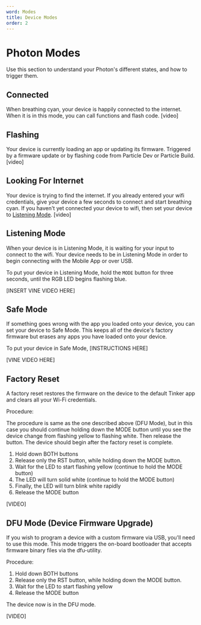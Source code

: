 ```yaml
---
word: Modes
title: Device Modes
order: 2
---
```


Photon Modes
===
Use this section to understand your Photon's different states, and how to trigger them.

## Connected
When breathing cyan, your device is happily connected to the internet. When it is in this mode, you can call functions and flash code.
[video]

## Flashing
Your device is currently loading an app or updating its firmware. Triggered by a firmware update or by flashing code from Particle Dev or Particle Build.
[video]

## Looking For Internet
Your device is trying to find the internet. If you already entered your wifi credentials, give your device a few seconds to connect and start breathing cyan. If you haven't yet connected your device to wifi, then set your device to [Listening Mode](LINK).
[video]

## Listening Mode

When your device is in Listening Mode, it is waiting for your input to connect to the wifi. Your device needs to be in Listening Mode in order to begin connecting with the Mobile App or over USB.

To put your device in Listening Mode, hold the `MODE` button for three seconds, until the RGB LED begins flashing blue.

[INSERT VINE VIDEO HERE]


## Safe Mode

If something goes wrong with the app you loaded onto your device, you can set your device to Safe Mode. This keeps all of the device's factory firmware but erases any apps you have loaded onto your device.

To put your device in Safe Mode, [INSTRUCTIONS HERE]

[VINE VIDEO HERE]

## Factory Reset

A factory reset restores the firmware on the device to the default Tinker app and clears all your Wi-Fi credentials.

Procedure:

The procedure is same as the one described above (DFU Mode), but in this case you should continue holding down the MODE button until you see the device change from flashing yellow to flashing white. Then release the button.  The device should begin after the factory reset is complete.

1. Hold down BOTH buttons
2. Release only the RST button, while holding down the MODE button.
3. Wait for the LED to start flashing yellow (continue to hold the MODE button)
4. The LED will turn solid white (continue to hold the MODE button)
5. Finally, the LED will turn blink white rapidly
6. Release the MODE button

[VIDEO]



## DFU Mode (Device Firmware Upgrade)

If you wish to program a device with a custom firmware via USB, you'll need to use this mode. This mode triggers the on-board bootloader that accepts firmware binary files via the dfu-utility.

Procedure:

1. Hold down BOTH buttons
2. Release only the RST button, while holding down the MODE button.
3. Wait for the LED to start flashing yellow
6. Release the MODE button


The device now is in the DFU mode.

[VIDEO]